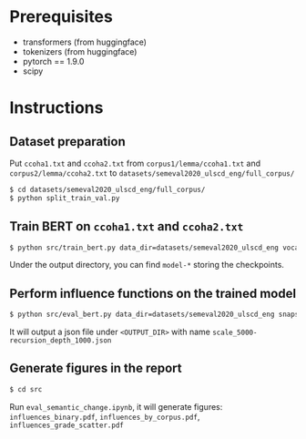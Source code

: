 # Prerequisites
- transformers (from huggingface)
- tokenizers (from huggingface)
- pytorch == 1.9.0
- scipy

# Instructions


## Dataset preparation
Put `ccoha1.txt` and `ccoha2.txt` from `corpus1/lemma/ccoha1.txt` and `corpus2/lemma/ccoha2.txt` to `datasets/semeval2020_ulscd_eng/full_corpus/`
```bash
$ cd datasets/semeval2020_ulscd_eng/full_corpus/
$ python split_train_val.py
```


## Train BERT on `ccoha1.txt` and `ccoha2.txt`

```bash
$ python src/train_bert.py data_dir=datasets/semeval2020_ulscd_eng vocab_size=3000 max_length=128 batch_size=256 num_train_epochs=60
```
Under the output directory, you can find `model-*` storing the checkpoints.


## Perform influence functions on the trained model

```bash
$ python src/eval_bert.py data_dir=datasets/semeval2020_ulscd_eng snapshot_dir=<OUTPUT_DIR> hessian_approx.scale=5000 hessian_approx.recursion_depth=10000
```

It will output a json file under `<OUTPUT_DIR>` with name `scale_5000-recursion_depth_1000.json`

## Generate figures in the report

```bash
$ cd src
```
Run `eval_semantic_change.ipynb`, it will generate figures: `influences_binary.pdf`, `influences_by_corpus.pdf`, `influences_grade_scatter.pdf`